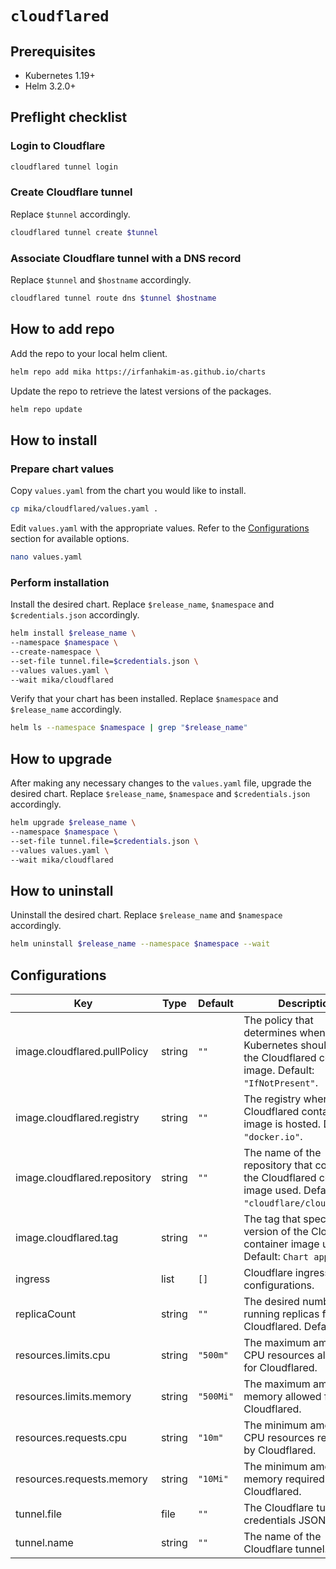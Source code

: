 # `cloudflared`

## Prerequisites

- Kubernetes 1.19+
- Helm 3.2.0+

## Preflight checklist

### Login to Cloudflare

```sh
cloudflared tunnel login
```

### Create Cloudflare tunnel

Replace `$tunnel` accordingly.

```sh
cloudflared tunnel create $tunnel
```

### Associate Cloudflare tunnel with a DNS record

Replace `$tunnel` and `$hostname` accordingly.

```sh
cloudflared tunnel route dns $tunnel $hostname
```

## How to add repo

Add the repo to your local helm client.

```sh
helm repo add mika https://irfanhakim-as.github.io/charts
```

Update the repo to retrieve the latest versions of the packages.

```sh
helm repo update
```

## How to install

### Prepare chart values

Copy `values.yaml` from the chart you would like to install.

```sh
cp mika/cloudflared/values.yaml .
```

Edit `values.yaml` with the appropriate values. Refer to the [Configurations](#Configurations) section for available options.

```sh
nano values.yaml
```

### Perform installation

Install the desired chart. Replace `$release_name`, `$namespace` and `$credentials.json` accordingly.

```sh
helm install $release_name \
--namespace $namespace \
--create-namespace \
--set-file tunnel.file=$credentials.json \
--values values.yaml \
--wait mika/cloudflared
```

Verify that your chart has been installed. Replace `$namespace` and `$release_name` accordingly.

```sh
helm ls --namespace $namespace | grep "$release_name"
```

## How to upgrade

After making any necessary changes to the `values.yaml` file, upgrade the desired chart. Replace `$release_name`, `$namespace` and `$credentials.json` accordingly.

```sh
helm upgrade $release_name \
--namespace $namespace \
--set-file tunnel.file=$credentials.json \
--values values.yaml \
--wait mika/cloudflared
```

## How to uninstall

Uninstall the desired chart. Replace `$release_name` and `$namespace` accordingly.

```sh
helm uninstall $release_name --namespace $namespace --wait
```

## Configurations

| Key | Type | Default | Description |
|-----|------|---------|-------------|
| image.cloudflared.pullPolicy | string | `""` | The policy that determines when Kubernetes should pull the Cloudflared container image. Default: `"IfNotPresent"`. |
| image.cloudflared.registry | string | `""` | The registry where the Cloudflared container image is hosted. Default: `"docker.io"`. |
| image.cloudflared.repository | string | `""` | The name of the repository that contains the Cloudflared container image used. Default: `"cloudflare/cloudflared"`. |
| image.cloudflared.tag | string | `""` | The tag that specifies the version of the Cloudflared container image used. Default: `Chart appVersion`. |
| ingress | list | `[]` | Cloudflare ingress configurations. |
| replicaCount | string | `""` | The desired number of running replicas for Cloudflared. Default: `"1"`. |
| resources.limits.cpu | string | `"500m"` | The maximum amount of CPU resources allowed for Cloudflared. |
| resources.limits.memory | string | `"500Mi"` | The maximum amount of memory allowed for Cloudflared. |
| resources.requests.cpu | string | `"10m"` | The minimum amount of CPU resources required by Cloudflared. |
| resources.requests.memory | string | `"10Mi"` | The minimum amount of memory required by Cloudflared. |
| tunnel.file | file | `""` | The Cloudflare tunnel's credentials JSON file. |
| tunnel.name | string | `""` | The name of the Cloudflare tunnel. |
